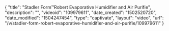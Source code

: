 {
    "title": "Stadler Form&trade;Robert Evaporative Humidifier and Air Purifie",
    "description": "",
    "videoid": "109979611",
    "date_created": "1502520720",
    "date_modified": "1504247454",
    "type": "captivate",
    "layout": "video",
    "url": "\/v\/stadler-form-robert-evaporative-humidifier-and-air-purifie\/109979611"
}